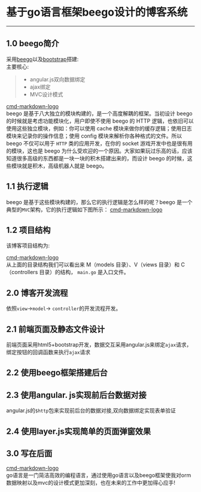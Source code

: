 # 基于**go**语言框架beego设计的博客系统

------
## 1.0 beego简介
采用[beego](http://beego.me)以及[bootstrap](http://www.bootcss.com/)搭建:  
主要核心:  

> * angular.js双向数据绑定
> * ajax绑定
> * MVC设计模式


[cmd-markdown-logo](/static/img/architecture.png)  
beego 是基于八大独立的模块构建的，是一个高度解耦的框架。当初设计 beego 的时候就是考虑功能模块化，用户即使不使用 beego 的 HTTP 逻辑，也依旧可以使用这些独立模块，例如：你可以使用 cache 模块来做你的缓存逻辑；使用日志模块来记录你的操作信息；使用 config 模块来解析你各种格式的文件。所以 beego 不仅可以用于 `HTTP` 类的应用开发，在你的 socket 游戏开发中也是很有用的模块，这也是 beego 为什么受欢迎的一个原因。大家如果玩过乐高的话，应该知道很多高级的东西都是一块一块的积木搭建出来的，而设计 beego 的时候，这些模块就是积木，高级机器人就是 beego。

## 1.1 执行逻辑
beego 是基于这些模块构建的，那么它的执行逻辑是怎么样的呢？beego 是一个典型的`MVC`架构，它的执行逻辑如下图所示：
[cmd-markdown-logo](/static/img/flow.png) 

## 1.2 项目结构
该博客项目结构为:  
  
  
[cmd-markdown-logo](/static/img/project.png)  
从上面的目录结构我们可以看出来 M（models 目录）、V（views 目录）和 C（controllers 目录）的结构， `main.go` 是入口文件。

## 2.0 博客开发流程
依照`view`->`model`-> `controller`的开发流程开发。

## 2.1 前端页面及静态文件设计
前端页面采用html5+bootstrap开发，数据交互采用angular.js来绑定`ajax`请求，绑定按钮的回调函数来执行`ajax`请求

## 2.2 使用beego框架搭建后台

## 2.3  使用angular. js实现前后台数据对接  

angular.js的`$http`包来实现前后台的数据对接,双向数据绑定实现表单验证

## 2.4 使用layer.js实现简单的页面弹窗效果 

## 3.0 写在后面  

[cmd-markdown-logo](/static/img/golang.jpg)  
go语言是一门简洁高效的编程语言，通过使用go语言以及beego框架使我对orm数据映射以及mvc的设计模式更加深刻，也在未来的工作中更加得心应手!
